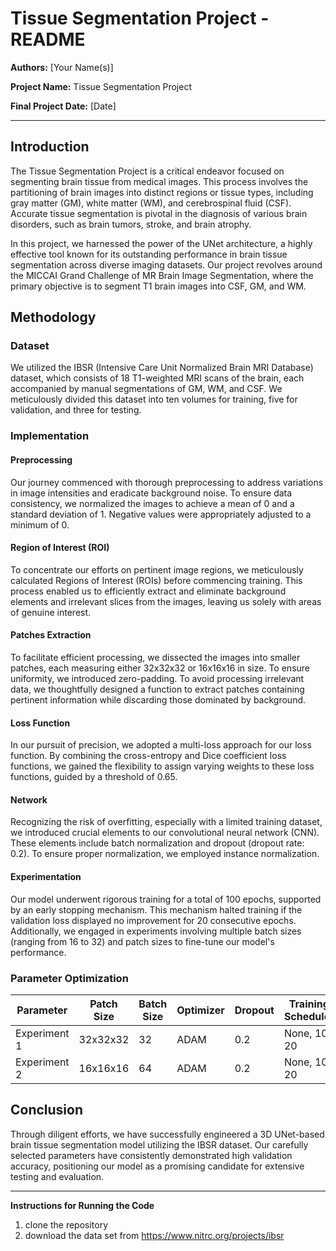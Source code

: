 # Tissue Segmentation Project - README

**Authors:** [Your Name(s)]

**Project Name:** Tissue Segmentation Project

**Final Project Date:** [Date]

---

## Introduction

The Tissue Segmentation Project is a critical endeavor focused on segmenting brain tissue from medical images. This process involves the partitioning of brain images into distinct regions or tissue types, including gray matter (GM), white matter (WM), and cerebrospinal fluid (CSF). Accurate tissue segmentation is pivotal in the diagnosis of various brain disorders, such as brain tumors, stroke, and brain atrophy.

In this project, we harnessed the power of the UNet architecture, a highly effective tool known for its outstanding performance in brain tissue segmentation across diverse imaging datasets. Our project revolves around the MICCAI Grand Challenge of MR Brain Image Segmentation, where the primary objective is to segment T1 brain images into CSF, GM, and WM.

## Methodology

### Dataset

We utilized the IBSR (Intensive Care Unit Normalized Brain MRI Database) dataset, which consists of 18 T1-weighted MRI scans of the brain, each accompanied by manual segmentations of GM, WM, and CSF. We meticulously divided this dataset into ten volumes for training, five for validation, and three for testing.

### Implementation

#### Preprocessing

Our journey commenced with thorough preprocessing to address variations in image intensities and eradicate background noise. To ensure data consistency, we normalized the images to achieve a mean of 0 and a standard deviation of 1. Negative values were appropriately adjusted to a minimum of 0.

#### Region of Interest (ROI)

To concentrate our efforts on pertinent image regions, we meticulously calculated Regions of Interest (ROIs) before commencing training. This process enabled us to efficiently extract and eliminate background elements and irrelevant slices from the images, leaving us solely with areas of genuine interest.

#### Patches Extraction

To facilitate efficient processing, we dissected the images into smaller patches, each measuring either 32x32x32 or 16x16x16 in size. To ensure uniformity, we introduced zero-padding. To avoid processing irrelevant data, we thoughtfully designed a function to extract patches containing pertinent information while discarding those dominated by background.

#### Loss Function

In our pursuit of precision, we adopted a multi-loss approach for our loss function. By combining the cross-entropy and Dice coefficient loss functions, we gained the flexibility to assign varying weights to these loss functions, guided by a threshold of 0.65.

#### Network

Recognizing the risk of overfitting, especially with a limited training dataset, we introduced crucial elements to our convolutional neural network (CNN). These elements include batch normalization and dropout (dropout rate: 0.2). To ensure proper normalization, we employed instance normalization.

#### Experimentation

Our model underwent rigorous training for a total of 100 epochs, supported by an early stopping mechanism. This mechanism halted training if the validation loss displayed no improvement for 20 consecutive epochs. Additionally, we engaged in experiments involving multiple batch sizes (ranging from 16 to 32) and patch sizes to fine-tune our model's performance.

### Parameter Optimization

| Parameter                | Patch Size | Batch Size | Optimizer | Dropout | Training Scheduler |
|--------------------------|------------|------------|-----------|---------|--------------------|
| Experiment 1   | 32x32x32   | 32         | ADAM      | 0.2     | None, 10, 20       | 
| Experiment 2   | 16x16x16   | 64         | ADAM      | 0.2     | None, 10, 20       | 

## Conclusion

Through diligent efforts, we have successfully engineered a 3D UNet-based brain tissue segmentation model utilizing the IBSR dataset. Our carefully selected parameters have consistently demonstrated high validation accuracy, positioning our model as a promising candidate for extensive testing and evaluation.

---

**Instructions for Running the Code**

1. clone the repository 
2. download the data set from https://www.nitrc.org/projects/ibsr
